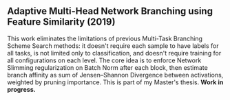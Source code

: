 
## Adaptive Multi-Head Network Branching using Feature Similarity (2019)

This work eliminates the limitations of previous Multi-Task Branching Scheme Search methods: it doesn't require each sample to have labels for all tasks, is not limited only to classification, and doesn't require training for all configurations on each level. The core idea is to enforce Network Slimming regularization on Batch Norm after each block, then estimate branch affinity as sum of Jensen&ndash;Shannon Divergence between activations, weighted by pruning importance. This is part of my Master's thesis. **Work in progress.**
